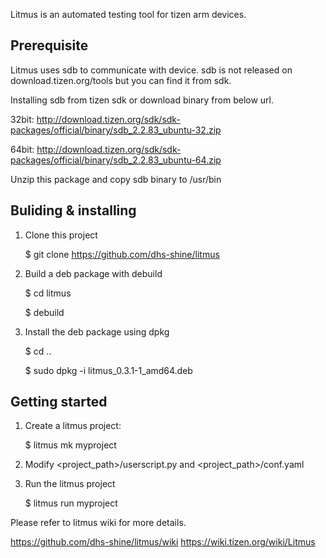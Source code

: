 Litmus is an automated testing tool for tizen arm devices.

Prerequisite
---------------------

Litmus uses sdb to communicate with device.
sdb is not released on download.tizen.org/tools but you can find it from sdk.

Installing sdb from tizen sdk or download binary from below url.

32bit:
http://download.tizen.org/sdk/sdk-packages/official/binary/sdb_2.2.83_ubuntu-32.zip

64bit:
http://download.tizen.org/sdk/sdk-packages/official/binary/sdb_2.2.83_ubuntu-64.zip

Unzip this package and copy sdb binary to /usr/bin


Buliding & installing
---------------------

1. Clone this project

   $ git clone https://github.com/dhs-shine/litmus
   
1. Build a deb package with debuild

   $ cd litmus
   
   $ debuild

2. Install the deb package using dpkg

   $ cd ..
   
   $ sudo dpkg -i litmus_0.3.1-1_amd64.deb


Getting started
---------------

1. Create a litmus project:

   $ litmus mk myproject

2. Modify <project_path>/userscript.py and <project_path>/conf.yaml

3. Run the litmus project

   $ litmus run myproject


Please refer to litmus wiki for more details.

https://github.com/dhs-shine/litmus/wiki
https://wiki.tizen.org/wiki/Litmus
